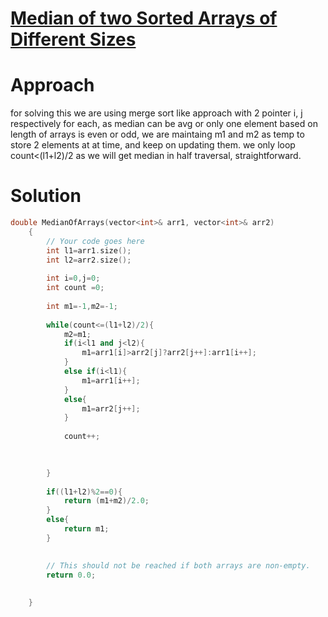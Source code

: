 # [Median of two Sorted Arrays of Different Sizes](https://www.geeksforgeeks.org/median-of-two-sorted-arrays-of-different-sizes/)

# Approach
for solving this we are using merge sort like approach with 2 pointer i, j respectively for each, as median can be avg or only one element based on length of arrays is even or odd, we are maintaing m1 and m2 as temp to store 2 elements at at time,
and keep on updating them. we only loop count<(l1+l2)/2 as we will get median in half traversal, straightforward. 

# Solution

```cpp
double MedianOfArrays(vector<int>& arr1, vector<int>& arr2)
    {
        // Your code goes here
        int l1=arr1.size();
        int l2=arr2.size();
        
        int i=0,j=0;
        int count =0;
        
        int m1=-1,m2=-1;
        
        while(count<=(l1+l2)/2){
            m2=m1;
            if(i<l1 and j<l2){
                m1=arr1[i]>arr2[j]?arr2[j++]:arr1[i++];
            }
            else if(i<l1){
                m1=arr1[i++];
            }
            else{
                m1=arr2[j++];
            }
            
            count++;

            
         
        }
        
        if((l1+l2)%2==0){
            return (m1+m2)/2.0;
        }
        else{
            return m1;
        }
        

        // This should not be reached if both arrays are non-empty.
        return 0.0; 
        
        
    }
